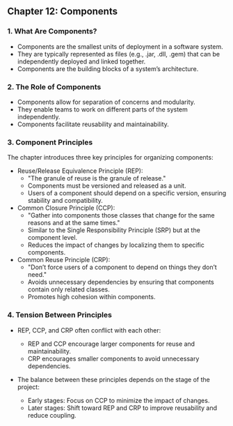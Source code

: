 ## Chapter 12: Components
### 1. What Are Components?
  - Components are the smallest units of deployment in a software system.
  - They are typically represented as files (e.g., .jar, .dll, .gem) that can be independently deployed and linked together.
  - Components are the building blocks of a system’s architecture.
### 2. The Role of Components
  - Components allow for separation of concerns and modularity.
  - They enable teams to work on different parts of the system independently.
  - Components facilitate reusability and maintainability.
### 3. Component Principles
The chapter introduces three key principles for organizing components:
  - Reuse/Release Equivalence Principle (REP):
    * "The granule of reuse is the granule of release."
    * Components must be versioned and released as a unit.
    * Users of a component should depend on a specific version, ensuring stability and compatibility.
  - Common Closure Principle (CCP):
    * "Gather into components those classes that change for the same reasons and at the same times."
    * Similar to the Single Responsibility Principle (SRP) but at the component level.
    * Reduces the impact of changes by localizing them to specific components.
  - Common Reuse Principle (CRP):
    * "Don’t force users of a component to depend on things they don’t need."
    * Avoids unnecessary dependencies by ensuring that components contain only related classes.
    * Promotes high cohesion within components.
### 4. Tension Between Principles
- REP, CCP, and CRP often conflict with each other:
  * REP and CCP encourage larger components for reuse and maintainability.
  * CRP encourages smaller components to avoid unnecessary dependencies.

- The balance between these principles depends on the stage of the project:
  * Early stages: Focus on CCP to minimize the impact of changes.
  * Later stages: Shift toward REP and CRP to improve reusability and reduce coupling.
